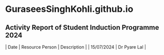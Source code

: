 # GuraseesSinghKohli.github.io
## Activity Report of Student Induction Programme 2024

| Date | Resource Person | Description |
| 15/07/2024 | Dr Pyare Lal |
